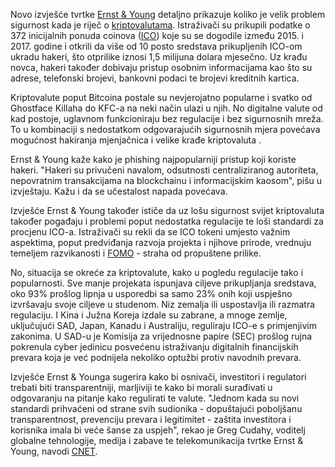 
Novo izvješće tvrtke [Ernst & Young][ey] detaljno prikazuje koliko je velik problem sigurnost kada je riječ o [kriptovalutama][cc]. Istraživači su prikupili podatke o 372 inicijalnih ponuda coinova ([ICO][ico]) koje su se dogodile između 2015. i 2017. godine i otkrili da više od 10 posto sredstava prikupljenih ICO-om ukradu hakeri, što otprilike iznosi 1,5 milijuna dolara mjesečno. Uz krađu novca, hakeri također dobivaju pristup osobnim informacijama kao što su adrese, telefonski brojevi, bankovni podaci te brojevi kreditnih kartica.

Kriptovalute poput Bitcoina postale su nevjerojatno popularne i svatko od Ghostface Killaha do KFC-a na neki način ulazi u njih. No digitalne valute od kad postoje, uglavnom funkcioniraju bez regulacije i bez sigurnosnih mreža. To u kombinaciji s nedostatkom odgovarajućih sigurnosnih mjera povećava mogućnost hakiranja mjenjačnica i velike krađe kriptovaluta . 

Ernst & Young kaže kako je phishing najpopularniji pristup koji koriste hakeri. "Hakeri su privučeni navalom, odsutnosti centraliziranog autoriteta, nepovratnim transakcijama na blockchainu i informacijskim kaosom", pišu u izvještaju. Kažu i da se učestalost napada povećava.

Izvješće Ernst & Young također ističe da uz lošu sigurnost svijet kriptovaluta također pogađaju i problemi poput nedostatka regulacije te loši standardi za procjenu ICO-a. Istraživači su rekli da se ICO tokeni umjesto važnim aspektima, poput predviđanja razvoja projekta i njihove prirode, vrednuju temeljem razvikanosti i [FOMO][fomo] - straha od propuštene prilike.

No, situacija se okreće za kriptovalute, kako u pogledu regulacije tako i popularnosti. Sve manje projekata ispunjava ciljeve prikupljanja sredstava, oko 93% prošlog lipnja u usporedbi sa samo 23% onih koji uspješno izvršavaju svoje ciljeve u studenom. Niz zemalja ili uspostavlja ili razmatra regulaciju. I Kina i Južna Koreja izdale su zabrane, a mnoge zemlje, uključujući SAD, Japan, Kanadu i Australiju, reguliraju ICO-e s primjenjivim zakonima. U SAD-u je Komisija za vrijednosne papire (SEC) prošlog rujna pokrenula cyber ​​jedinicu posvećenu istraživanju digitalnih financijskih prevara koja je već podnijela nekoliko optužbi protiv navodnih prevara.

Izvješće Ernst & Younga sugerira kako bi osnivači, investitori i regulatori trebati biti transparentniji, marljiviji te kako bi morali surađivati ​​u odgovaranju na pitanje kako regulirati te valute. "Jednom kada su novi standardi prihvaćeni od strane svih sudionika - dopuštajući poboljšanu transparentnost, prevenciju prevara i legitimitet - zaštita investitora i korisnika imala bi veće šanse za uspjeh", rekao je Greg Cudahy, voditelj globalne tehnologije, medija i zabave te telekomunikacija tvrtke Ernst & Young, navodi [CNET][cnet].

[cnet]: https://www.cnet.com/news/hackers-stole-15-million-a-month-from-cryptocurrency-funds/
[fomo]: https://bitfalls.com/hr/glossary/#fomo
[cc]: https://bitfalls.com/hr/2017/08/20/cryptocurrency/
[ico]: https://bitfalls.com/hr/glossary/#ico
[ey]: http://www.ey.com/Publication/vwLUAssets/ey-research-initial-coin-offerings-icos/%24File/ey-research-initial-coin-offerings-icos.pdf





